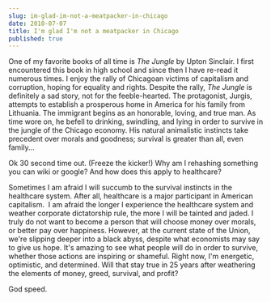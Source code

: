 ```yaml
---
slug: im-glad-im-not-a-meatpacker-in-chicago
date: 2010-07-07
title: I'm glad I'm not a meatpacker in Chicago
published: true
---
```

One of my favorite books of all time is <em>The Jungle</em> by Upton Sinclair. I first encountered this book in high school and since then I have re-read it numerous times. I enjoy the rally of Chicagoan victims of capitalism and corruption, hoping for equality and rights. Despite the rally, <em>The Jungle</em> is definitely a sad story, not for the feeble-hearted. The protagonist, Jurgis, attempts to establish a prosperous home in America for his family from Lithuania. The immigrant begins as an honorable, loving, and true man. As time wore on, he befell to drinking, swindling, and lying in order to survive in the jungle of the Chicago economy. His natural animalistic instincts take precedent over morals and goodness; survival is greater than all, even family...

Ok 30 second time out. (Freeze the kicker!) Why am I rehashing something you can wiki or google? And how does this apply to healthcare?

Sometimes I am afraid I will succumb to the survival instincts in the healthcare system. After all, healthcare is a major participant in American capitalism.  I am afraid the longer I experience the healthcare system and weather corporate dictatorship rule, the more I will be tainted and jaded. I truly do not want to become a person that will choose money over morals, or better pay over happiness. However, at the current state of the Union, we're slipping deeper into a black abyss, despite what economists may say to give us hope. It's amazing to see what people will do in order to survive, whether those actions are inspiring or shameful. Right now, I'm energetic, optimistic, and determined. Will that stay true in 25 years after weathering the elements of money, greed, survival, and profit?

God speed.